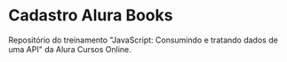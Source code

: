# Cadastro Alura Books
Repositório do treinamento "JavaScript: Consumindo e tratando dados de uma API" da Alura Cursos Online.
